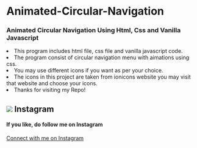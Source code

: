# Animated-Circular-Navigation

<h3>Animated Circular Navigation Using Html, Css and Vanilla Javascript</h3>
<li>This program includes html file, css file and vanilla javascript code.</li>
<li>The program consist of circular navigation menu with aimations using css.</li>
<li>You may use different icons if you want as per your choice.</li>
<li>The icons in this project are taken from ionicons website you may visit that website and choose your icons.</li>
<li>Thanks for visiting my Repo!</li>

## <img src="https://upload.wikimedia.org/wikipedia/commons/e/e7/Instagram_logo_2016.svg"> Instagram
<h4>If you like, do follow me on Instagram</h4>
<a href="https://www.instagram.com/_vishal_benake">Connect with me on Instagram</a>
